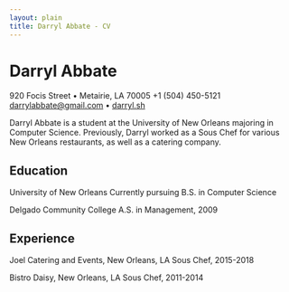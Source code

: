 ```yaml
---
layout: plain
title: Darryl Abbate - CV
---
```


# Darryl Abbate

920 Focis Street • Metairie, LA 70005
+1 (504) 450-5121
[darrylabbate@gmail.com](mailto:darrylabbate@gmail.com) • [darryl.sh](https://darryl.sh)

Darryl Abbate is a student at the University of New Orleans majoring in Computer Science. Previously, Darryl worked as a Sous Chef for various New Orleans restaurants, as well as a catering company.

## Education

University of New Orleans
Currently pursuing B.S. in Computer Science

Delgado Community College
A.S. in Management, 2009

## Experience

Joel Catering and Events, New Orleans, LA
Sous Chef, 2015-2018

Bistro Daisy, New Orleans, LA
Sous Chef, 2011-2014
